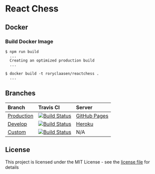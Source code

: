 # React Chess

## Docker

### Build Docker Image

```shell
$ npm run build
  ...
  Creating an optimized production build
  ...
```

```shell
$ docker build -t roryclaasen/reactchess .
  ...
```

## Branches

| Branch | Travis CI | Server |
|:-------|:----------|:-------|
| [Production](https://github.com/roryclaasen/ReactChess/tree/master) | [![Build Status][CI-MASTER]](https://travis-ci.com/roryclaasen/ReactChess) | [GitHub Pages](https://roryclaasen.github.com/ReactChess) |
| [Develop](https://github.com/roryclaasen/ReactChess/tree/develop) | [![Build Status][CI-DEVELOP]](https://travis-ci.com/roryclaasen/ReactChess) | [Heroku](https://react-chessgame-dev.herokuapp.com) |
| [Custom](https://github.com/roryclaasen/ReactChess/tree/Custom) | [![Build Status][CI-CUSTOM]](https://travis-ci.com/roryclaasen/ReactChess) | N/A |

## License

This project is licensed under the MIT License - see the [license file](LICENSE) for details

[CI-MASTER]: https://travis-ci.com/roryclaasen/ReactChess.svg?branch=master
[CI-DEVELOP]: https://travis-ci.com/roryclaasen/ReactChess.svg?branch=develop
[CI-CUSTOM]: https://travis-ci.com/roryclaasen/ReactChess.svg?branch=custom
